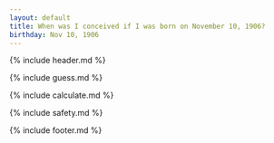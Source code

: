 ```yaml
---
layout: default
title: When was I conceived if I was born on November 10, 1906?
birthday: Nov 10, 1906
---
```


{% include header.md %}

{% include guess.md %}

{% include calculate.md %}

{% include safety.md %}

{% include footer.md %}



